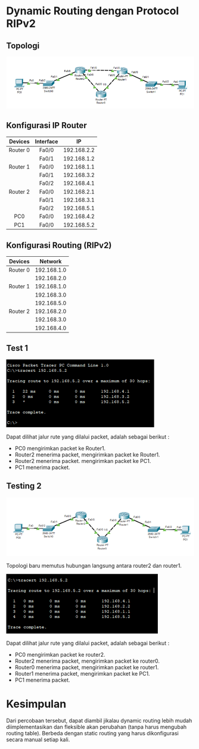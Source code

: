 # Dynamic Routing dengan Protocol RIPv2

## Topologi

![Topologi](asset/Prak9/1.png)

## Konfigurasi IP Router

| Devices  | Interface |     IP      |
| :------: | :-------: | :---------: |
| Router 0 |   Fa0/0   | 192.168.2.2 |
|          |   Fa0/1   | 192.168.1.2 |
| Router 1 |   Fa0/0   | 192.168.1.1 |
|          |   Fa0/1   | 192.168.3.2 |
|          |   Fa0/2   | 192.168.4.1 |
| Router 2 |   Fa0/0   | 192.168.2.1 |
|          |   Fa0/1   | 192.168.3.1 |
|          |   Fa0/2   | 192.168.5.1 |
|   PC0    |   Fa0/0   | 192.168.4.2 |
|   PC1    |   Fa0/0   | 192.168.5.2 |

## Konfigurasi Routing (RIPv2)

| Devices  |   Network   |
| :------: | :---------: |
| Router 0 | 192.168.1.0 |
|          | 192.168.2.0 |
| Router 1 | 192.168.1.0 |
|          | 192.168.3.0 |
|          | 192.168.5.0 |
| Router 2 | 192.168.2.0 |
|          | 192.168.3.0 |
|          | 192.168.4.0 |

## Test 1

![Tracert](asset/Prak9/2.png)

Dapat dilihat jalur rute yang dilalui packet, adalah sebagai berikut :

- PC0 mengirimkan packet ke Router1.
- Router2 menerima packet, mengirimkan packet ke Router1.
- Router2 menerima packet. mengirimkan packet ke PC1.
- PC1 menerima packet.

## Testing 2

![Topologi2](asset/Prak9/3.png)

Topologi baru memutus hubungan langsung antara router2 dan router1.

![Tracert2](asset/Prak9/4.png)

Dapat dilihat jalur rute yang dilalui packet, adalah sebagai berikut :

- PC0 mengirimkan packet ke router2.
- Router2 menerima packet, mengirimkan packet ke router0.
- Router0 menerima packet, mengirimkan packet ke router1.
- Router1 menerima packet, mengirimkan packet ke PC1.
- PC1 menerima packet.

# Kesimpulan



Dari percobaan tersebut, dapat diambil jikalau dynamic routing lebih mudah diimplementasikan dan fleksible akan perubahan (tanpa harus mengubah routing table). Berbeda dengan static routing yang harus dikonfigurasi secara manual setiap kali. 
